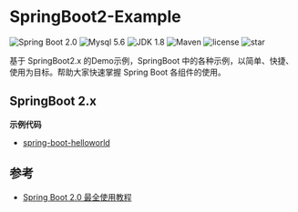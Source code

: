 # SpringBoot2-Example

![Spring Boot 2.0](https://img.shields.io/badge/Spring%20Boot-2.0-brightgreen.svg)
![Mysql 5.6](https://img.shields.io/badge/Mysql-5.6-blue.svg)
![JDK 1.8](https://img.shields.io/badge/JDK-1.8-brightgreen.svg)
![Maven](https://img.shields.io/badge/Maven-3.5.0-yellowgreen.svg)
![license](https://img.shields.io/github/license/rexlin600/SpringBoot2-Example)
![star](https://img.shields.io/github/stars/rexlin600/SpringBoot2-Example?style=social)

基于 SpringBoot2.x 的Demo示例，SpringBoot 中的各种示例，以简单、快捷、使用为目标。帮助大家快速掌握 Spring Boot 各组件的使用。

## SpringBoot 2.x

**示例代码**

- [spring-boot-helloworld](https://github.com/rexlin600/SpringBoot2-Example/master/spring-boot-helloworld)


## 参考

- [Spring Boot 2.0 最全使用教程](https://github.com/ityouknow/spring-boot-leaning)
